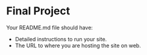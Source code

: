 # Final Project

Your README.md file should have:

- Detailed instructions to run your site.
- The URL to where you are hosting the site on web.